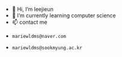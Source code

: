 - 👋 Hi, I’m leejieun
- 🌱 I’m currently learning computer science 
- 📫 contact me
-     mariewldms@naver.com
-     mariewldms@sookmyung.ac.kr


